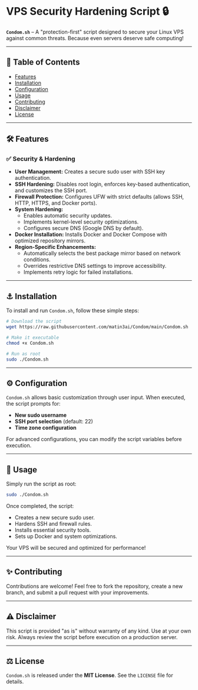 # VPS Security Hardening Script 🔒

**`Condom.sh`** – A "protection-first" script designed to secure your Linux VPS against common threats. Because even servers deserve safe computing!

---

## 📖 Table of Contents
- [Features](#features)
- [Installation](#installation)
- [Configuration](#configuration)
- [Usage](#Usage)
- [Contributing](#contributing)
- [Disclaimer](#disclaimer)
- [License](#license)

---

## 🛠️ Features
### ✅ **Security & Hardening**
- **User Management:** Creates a secure sudo user with SSH key authentication.
- **SSH Hardening:** Disables root login, enforces key-based authentication, and customizes the SSH port.
- **Firewall Protection:** Configures UFW with strict defaults (allows SSH, HTTP, HTTPS, and Docker ports).
- **System Hardening:**
  - Enables automatic security updates.
  - Implements kernel-level security optimizations.
  - Configures secure DNS (Google DNS by default).
- **Docker Installation:** Installs Docker and Docker Compose with optimized repository mirrors.
- **Region-Specific Enhancements:**
  - Automatically selects the best package mirror based on network conditions.
  - Overrides restrictive DNS settings to improve accessibility.
  - Implements retry logic for failed installations.

---

## ⚓️ Installation

To install and run `Condom.sh`, follow these simple steps:

```bash
# Download the script
wget https://raw.githubusercontent.com/matin3ai/Condom/main/Condom.sh

# Make it executable
chmod +x Condom.sh

# Run as root
sudo ./Condom.sh
```

---

## ⚙️ Configuration

`Condom.sh` allows basic customization through user input. When executed, the script prompts for:
- **New sudo username**
- **SSH port selection** (default: 22)
- **Time zone configuration**

For advanced configurations, you can modify the script variables before execution.

---

## 🔄 Usage

Simply run the script as root:

```bash
sudo ./Condom.sh
```

Once completed, the script:
- Creates a new secure sudo user.
- Hardens SSH and firewall rules.
- Installs essential security tools.
- Sets up Docker and system optimizations.

Your VPS will be secured and optimized for performance!

---

## ✨ Contributing
Contributions are welcome! Feel free to fork the repository, create a new branch, and submit a pull request with your improvements.

---

## ⚠️ Disclaimer
This script is provided "as is" without warranty of any kind. Use at your own risk. Always review the script before execution on a production server.

---

## ⚖️ License
`Condom.sh` is released under the **MIT License**. See the `LICENSE` file for details.

